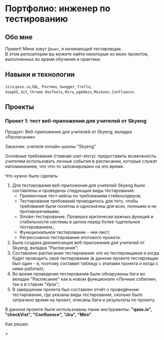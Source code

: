 # Портфолио: инженер по тестированию

## Обо мне 

Привет! Меня зовут ``Денис``, я начинающий тестировщик. <br>
В этом репозитории вы можете найти некоторые из моих проектов, выполненных во время обучения и практики.
<br>

## Навыки и технологии
``Jira``,``qase.io``,``SQL``,`` Postman``, ``Swagger``, ``Trello``, <br>
``SoapUI``, ``Git``, ``Chrome DevTools``, ``Miro``, ``pgAdmin``, ``Mockoon``, ``Confluence``.




## Проекты
### Проект 1: тест веб-приложения для учителей от Skyeng
<p>Продукт: Веб-приложение для учителей от Skyeng, вкладка «Расписание»</P>
<P>Заказчик: учителя онлайн-школы "Skyeng"</P>
<P>Основные требования (главная user-story): предоставить возможность учителям использовать личные события в расписании, которые служат напоминанием, что что-то запланировано на это время.</P>
<p>Что нужно было сделать:</p>
<ol>
  <li>Для тестирования веб-приложения для учителей Skyeng были составлены и проведены следующие виды тестирования:
<ul>
  <li>Приемочные тест-кейсы по требованиям стейкхолдеров;</li>
<li>Тестирование требований проводилось для того, чтобы требования были понятны и однозначны для всех, полными и не противоречивыми;</li>
<li>Smoke-тестирование. Проверка критически важных функций и стабильности системы в целом перед более тщательное тестированием.;</li>
<li>Функциональное тестирование - чек-лист;</li>
<li>Регрессивное тестирование итогового проекта.</li>
  </ul>
  </li>
  <li>Была создана декомпозиция веб-приложения для учителей от Skyeng, вкладка "Расписание";</li>
  <li>Составлено расписание тестирования: кто из тестировщиков и когда будет проводить своё тестирование (в данном проекте тестировщик был один - я, поэтому составил таблицу с этапами проекта и когда с ними работал);</li>
  <li>Во время проведения тестирования были обнаружены баги во вкладке "Расписание" как в новом функционале «Личные собития», так и в старом "Урок";</li>
  <li>В завершении проекта был составлен отчёт о проведённом тестировании, где указаны виды тестирования, сколько было затрачено время на проект, описаны баги и результаты по проекту.</li>
</ol>
<p>В данном проекте были использованы такие инструменты: <strong>"qase.io", "checkVist", "Confluence", "Jira", "Miro"</strong></p>
<p>Как решал:</p>
> <a href="https://>Ссылка на проект</a>
         <p>Выводы (итоги):<p>
  <ol>
         <li>Составил тест-план;</li>
         <li>Подготовил тестовую документацию;</li>
         <li>Провел несколько видов тестирования (приёмочное, функциональное, smoke-tetting и регрессивное);</li>
         <li>Написал подробный отчёт о проведённых результатах тестирования.</li>
  </ol>
         
         


